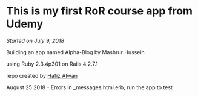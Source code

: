 <h1>This is my first RoR course app from Udemy</h1>

<i>Started on July 9, 2018</i>

<p>Building an app named Alpha-Blog by Mashrur Hussein<br/>

using Ruby 2.3.4p301 on Rails 4.2.7.1</p>

<p>repo created by <a href="https:www.hafizalwan.com">Hafiz Alwan</a></p>


<p>August 25 2018 - Errors in _messages.html.erb, run the app to test</p>